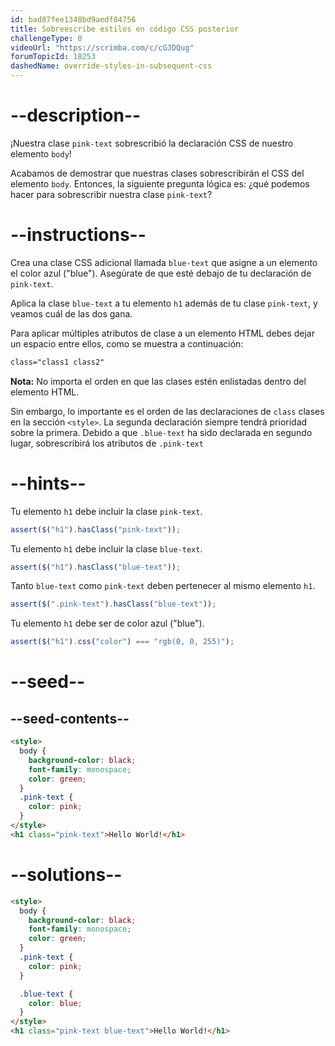 ```yaml
---
id: bad87fee1348bd9aedf04756
title: Sobreescribe estilos en código CSS posterior
challengeType: 0
videoUrl: "https://scrimba.com/c/cGJDQug"
forumTopicId: 18253
dashedName: override-styles-in-subsequent-css
---
```


# --description--

¡Nuestra clase `pink-text` sobrescribió la declaración CSS de nuestro elemento `body`!

Acabamos de demostrar que nuestras clases sobrescribirán el CSS del elemento `body`. Entonces, la siguiente pregunta lógica es: ¿qué podemos hacer para sobrescribir nuestra clase `pink-text`?

# --instructions--

Crea una clase CSS adicional llamada `blue-text` que asigne a un elemento el color azul ("blue"). Asegúrate de que esté debajo de tu declaración de `pink-text`.

Aplica la clase `blue-text` a tu elemento `h1` además de tu clase `pink-text`, y veamos cuál de las dos gana.

Para aplicar múltiples atributos de clase a un elemento HTML debes dejar un espacio entre ellos, como se muestra a continuación:

```html
class="class1 class2"
```

**Nota:** No importa el orden en que las clases estén enlistadas dentro del elemento HTML.

Sin embargo, lo importante es el orden de las declaraciones de `class` clases en la sección `<style>`. La segunda declaración siempre tendrá prioridad sobre la primera. Debido a que `.blue-text` ha sido declarada en segundo lugar, sobrescribirá los atributos de `.pink-text`

# --hints--

Tu elemento `h1` debe incluir la clase `pink-text`.

```js
assert($("h1").hasClass("pink-text"));
```

Tu elemento `h1` debe incluir la clase `blue-text`.

```js
assert($("h1").hasClass("blue-text"));
```

Tanto `blue-text` como `pink-text` deben pertenecer al mismo elemento `h1`.

```js
assert($(".pink-text").hasClass("blue-text"));
```

Tu elemento `h1` debe ser de color azul ("blue").

```js
assert($("h1").css("color") === "rgb(0, 0, 255)");
```

# --seed--

## --seed-contents--

```html
<style>
  body {
    background-color: black;
    font-family: monospace;
    color: green;
  }
  .pink-text {
    color: pink;
  }
</style>
<h1 class="pink-text">Hello World!</h1>
```

# --solutions--

```html
<style>
  body {
    background-color: black;
    font-family: monospace;
    color: green;
  }
  .pink-text {
    color: pink;
  }

  .blue-text {
    color: blue;
  }
</style>
<h1 class="pink-text blue-text">Hello World!</h1>
```
